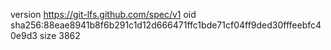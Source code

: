version https://git-lfs.github.com/spec/v1
oid sha256:88eae8941b8f6b291c1d12d666471ffc1bde71cf04ff9ded30fffeebfc40e9d3
size 3862

